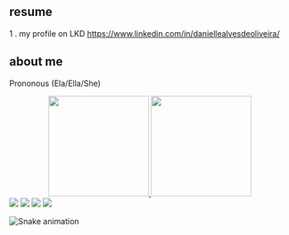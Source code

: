 ## resume
1 . my profile on LKD https://www.linkedin.com/in/daniellealvesdeoliveira/
## about me
Prononous (Ela/Ella/She)

<div align="center">
  <a href="https://github.com/dannitheo">
  <img height="180em" src="https://github-readme-stats.vercel.app/api?username=dannitheo&show_icons=true&theme=dracula&include_all_commits=true&count_private=true"/>
  <img height="180em" src="https://github-readme-stats.vercel.app/api/top-langs/?username=dannitheo&layout=compact&langs_count=7&theme=dracula"/>
</div>
   
<div> 
<a href="https://instagram.com/th_danni" target="_blank"><img src="https://img.shields.io/badge/-Instagram-%23E4405F?style=for-the-badge&logo=instagram&logoColor=white" target="_blank"></a>
 	<a href="https://discord.gg/dannitheo" target="_blank"><img src="https://img.shields.io/badge/Discord-7289DA?style=for-the-badge&logo=discord&logoColor=white" target="_blank"></a> 
  <a href = "mailto:dani.theodoridis@gmail.com"><img src="https://img.shields.io/badge/-Gmail-%23333?style=for-the-badge&logo=gmail&logoColor=white" target="_blank"></a>
  <a href="https://www.linkedin.com/in/daniellealvesdeoliveira-45875016a" target="_blank"><img src="https://img.shields.io/badge/-LinkedIn-%230077B5?style=for-the-badge&logo=linkedin&logoColor=white" target="_blank"></a> 
 
  ![Snake animation](https://github.com/dannitheo/dannitheo/blob/output/github-contribution-grid-snake.svg)
 
</div>
